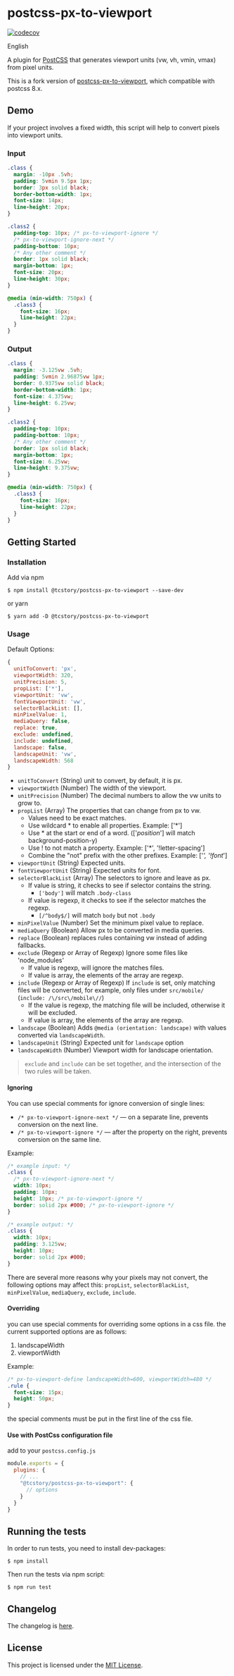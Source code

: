 # postcss-px-to-viewport

[![codecov](https://codecov.io/gh/tcstory/postcss-px-to-viewport/branch/master/graph/badge.svg?token=P5WRPADXRM)](https://codecov.io/gh/tcstory/postcss-px-to-viewport)

English

A plugin for [PostCSS](https://github.com/postcss/postcss) that generates viewport units (vw, vh, vmin, vmax) from pixel units.

This is a fork version of [postcss-px-to-viewport](https://github.com/evrone/postcss-px-to-viewport), which compatible with postcss 8.x.

## Demo

If your project involves a fixed width, this script will help to convert pixels into viewport units.

### Input

```css
.class {
  margin: -10px .5vh;
  padding: 5vmin 9.5px 1px;
  border: 3px solid black;
  border-bottom-width: 1px;
  font-size: 14px;
  line-height: 20px;
}

.class2 {
  padding-top: 10px; /* px-to-viewport-ignore */
  /* px-to-viewport-ignore-next */
  padding-bottom: 10px;
  /* Any other comment */
  border: 1px solid black;
  margin-bottom: 1px;
  font-size: 20px;
  line-height: 30px;
}

@media (min-width: 750px) {
  .class3 {
    font-size: 16px;
    line-height: 22px;
  }
}
```

### Output
```css
.class {
  margin: -3.125vw .5vh;
  padding: 5vmin 2.96875vw 1px;
  border: 0.9375vw solid black;
  border-bottom-width: 1px;
  font-size: 4.375vw;
  line-height: 6.25vw;
}

.class2 {
  padding-top: 10px;
  padding-bottom: 10px;
  /* Any other comment */
  border: 1px solid black;
  margin-bottom: 1px;
  font-size: 6.25vw;
  line-height: 9.375vw;
}

@media (min-width: 750px) {
  .class3 {
    font-size: 16px;
    line-height: 22px;
  }
}
```

## Getting Started

### Installation
Add via npm
```
$ npm install @tcstory/postcss-px-to-viewport --save-dev
```
or yarn
```
$ yarn add -D @tcstory/postcss-px-to-viewport
```

### Usage

Default Options:
```js
{
  unitToConvert: 'px',
  viewportWidth: 320,
  unitPrecision: 5,
  propList: ['*'],
  viewportUnit: 'vw',
  fontViewportUnit: 'vw',
  selectorBlackList: [],
  minPixelValue: 1,
  mediaQuery: false,
  replace: true,
  exclude: undefined,
  include: undefined,
  landscape: false,
  landscapeUnit: 'vw',
  landscapeWidth: 568
}
```
- `unitToConvert` (String) unit to convert, by default, it is px.
- `viewportWidth` (Number) The width of the viewport.
- `unitPrecision` (Number) The decimal numbers to allow the vw units to grow to.
- `propList` (Array) The properties that can change from px to vw.
  - Values need to be exact matches.
  - Use wildcard * to enable all properties. Example: ['*']
  - Use * at the start or end of a word. (['*position*'] will match background-position-y)
  - Use ! to not match a property. Example: ['*', '!letter-spacing']
  - Combine the "not" prefix with the other prefixes. Example: ['*', '!font*']
- `viewportUnit` (String) Expected units.
- `fontViewportUnit` (String) Expected units for font.
- `selectorBlackList` (Array) The selectors to ignore and leave as px.
    - If value is string, it checks to see if selector contains the string.
        - `['body']` will match `.body-class`
    - If value is regexp, it checks to see if the selector matches the regexp.
        - `[/^body$/]` will match `body` but not `.body`
- `minPixelValue` (Number) Set the minimum pixel value to replace.
- `mediaQuery` (Boolean) Allow px to be converted in media queries.
- `replace` (Boolean) replaces rules containing vw instead of adding fallbacks.
- `exclude` (Regexp or Array of Regexp) Ignore some files like 'node_modules'
    - If value is regexp, will ignore the matches files.
    - If value is array, the elements of the array are regexp.
- `include` (Regexp or Array of Regexp) If `include` is set, only matching files will be converted,
    for example, only files under `src/mobile/` (`include: /\/src\/mobile\//`)
    - If the value is regexp, the matching file will be included, otherwise it will be excluded.
    - If value is array, the elements of the array are regexp.
- `landscape` (Boolean) Adds `@media (orientation: landscape)` with values converted via `landscapeWidth`.
- `landscapeUnit` (String) Expected unit for `landscape` option
- `landscapeWidth` (Number) Viewport width for landscape orientation.

> `exclude` and `include` can be set together, and the intersection of the two rules will be taken.

#### Ignoring

You can use special comments for ignore conversion of single lines:
- `/* px-to-viewport-ignore-next */` — on a separate line, prevents conversion on the next line.
- `/* px-to-viewport-ignore */` — after the property on the right, prevents conversion on the same line.

Example:
```css
/* example input: */
.class {
  /* px-to-viewport-ignore-next */
  width: 10px;
  padding: 10px;
  height: 10px; /* px-to-viewport-ignore */
  border: solid 2px #000; /* px-to-viewport-ignore */
}

/* example output: */
.class {
  width: 10px;
  padding: 3.125vw;
  height: 10px;
  border: solid 2px #000;
}
```

There are several more reasons why your pixels may not convert, the following options may affect this:
`propList`, `selectorBlackList`, `minPixelValue`, `mediaQuery`, `exclude`, `include`.

#### Overriding

you can use special comments for overriding some options in a css file.
the current supported options are as follows:

1. landscapeWidth
2. viewportWidth

Example:

```css
/* px-to-viewport-define landscapeWidth=600, viewportWidth=480 */
.rule {
  font-size: 15px;
  height: 50px;
}
```

the special comments must be put in the first line of the css file.

#### Use with PostCss configuration file

add to your `postcss.config.js`
```js
module.exports = {
  plugins: {
    // ...
    "@tcstory/postcss-px-to-viewport": {
      // options
    }
  }
}
```

## Running the tests

In order to run tests, you need to install dev-packages:
```
$ npm install
```
Then run the tests via npm script:
```
$ npm run test
```

## Changelog

The changelog is [here](CHANGELOG.md).

## License

This project is licensed under the [MIT License](LICENSE).

